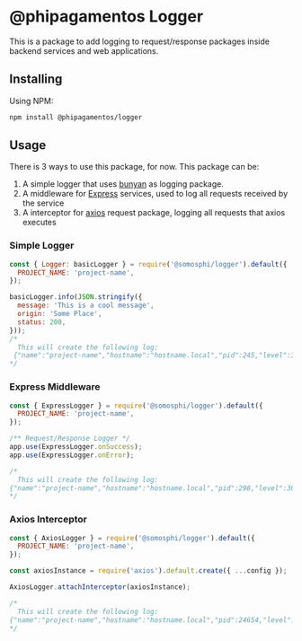 # @phipagamentos Logger
This is a package to add logging to request/response packages inside backend services and web applications.

## Installing
Using NPM:

```sh
npm install @phipagamentos/logger
```

## Usage
There is 3 ways to use this package, for now. This package can be:

1. A simple logger that uses [bunyan](https://github.com/trentm/node-bunyan) as logging package.
2. A middleware for [Express](https://github.com/expressjs/express) services, used to log all requests received by the service
3. A interceptor for [axios](https://github.com/axios/axios) request package, logging all requests that axios executes

### Simple Logger

```javascript
const { Logger: basicLogger } = require('@somosphi/logger').default({
  PROJECT_NAME: 'project-name',
});

basicLogger.info(JSON.stringify({
  message: 'This is a cool message',
  origin: 'Some Place',
  status: 200,
})); 
/*
  This will create the following log: 
 {"name":"project-name","hostname":"hostname.local","pid":245,"level":30,"msg":"{\"message\":\"This is a cool message\",\"origin\":\"Some Place\",\"status\":200}","time":"2019-09-10T00:42:46.361Z","v":0}
*/
```

### Express Middleware
```javascript
const { ExpressLogger } = require('@somosphi/logger').default({
  PROJECT_NAME: 'project-name',
});

/** Request/Response Logger */
app.use(ExpressLogger.onSuccess);
app.use(ExpressLogger.onError);

/*
  This will create the following log:
{"name":"project-name","hostname":"hostname.local","pid":298,"level":30,"msg":"{\"origin\":\"Express\",\"requrestId\":\"77215bf8-f821-4faf-bcc1-2c0260eafc66\",\"type\":\"Request or Response\",\"headers\":{\"data\":\"all headers\"},\"body\":{\"data\":\"all body\"}}","time":"2019-09-10T00:49:04.394Z","v":0}
*/
```

### Axios Interceptor
```javascript
const { AxiosLogger } = require('@somosphi/logger').default({
  PROJECT_NAME: 'project-name',
});

const axiosInstance = require('axios').default.create({ ...config });

AxiosLogger.attachInterceptor(axiosInstance);

/*
  This will create the following log:
{"name":"project-name","hostname":"hostname.local","pid":24654,"level":30,"msg":"{\"origin\":\"Axios\",\"requrestId\":\"77215bf8-f821-4faf-bcc1-2c0260eafc66\",\"type\":\"Request or Response\",\"headers\":{\"data\":\"all headers\"},\"body\":{\"data\":\"all body\"},\"method\":\"HTTP Method\",\"url\":\"https://somosphi.com\",\"data\":{\"data\":\"all data from axios\"},\"params\":{\"data\":\"params used\"},\"status\":200,\"statusText\":\"OK\"}","time":"2019-09-10T00:53:40.767Z","v":0}
*/
```
